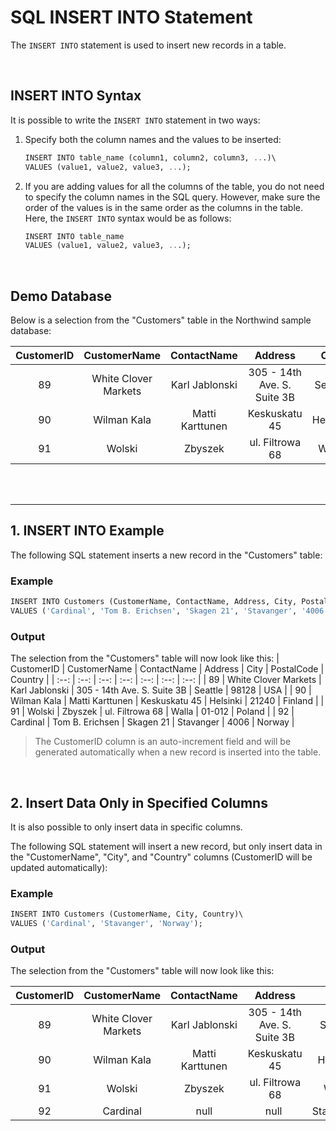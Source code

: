 # SQL INSERT INTO Statement
The `INSERT INTO` statement is used to insert new records in a table.

<br />

## INSERT INTO Syntax
It is possible to write the `INSERT INTO` statement in two ways:
1. Specify both the column names and the values to be inserted:
    ```sql
    INSERT INTO table_name (column1, column2, column3, ...)\
    VALUES (value1, value2, value3, ...);
    ```

2. If you are adding values for all the columns of the table, you do not need to specify the column names in the SQL query. However, make sure the order of the values is in the same order as the columns in the table. Here, the `INSERT INTO` syntax would be as follows:
    ```sql
    INSERT INTO table_name
    VALUES (value1, value2, value3, ...);
    ```
<br />

## Demo Database
Below is a selection from the "Customers" table in the Northwind sample database:

| CustomerID | CustomerName | ContactName | Address | City | PostalCode | Country |
| :--: | :--: | :--: | :--: | :--: | :--: | :--: |
| 89 | White Clover Markets | Karl Jablonski | 305 - 14th Ave. S. Suite 3B | Seattle | 98128 | USA |
| 90 | Wilman Kala | Matti Karttunen | Keskuskatu 45 | Helsinki | 21240 | Finland |
| 91 | Wolski | Zbyszek | ul. Filtrowa 68 | Walla | 01-012 | Poland |

<br /><br />
<hr>

## 1. INSERT INTO Example
The following SQL statement inserts a new record in the "Customers" table:

### Example
```sql
INSERT INTO Customers (CustomerName, ContactName, Address, City, PostalCode, Country)\
VALUES ('Cardinal', 'Tom B. Erichsen', 'Skagen 21', 'Stavanger', '4006', 'Norway');
```

### Output
The selection from the "Customers" table will now look like this:
| CustomerID | CustomerName | ContactName | Address | City | PostalCode | Country |
| :--: | :--: | :--: | :--: | :--: | :--: | :--: |
| 89 | White Clover Markets | Karl Jablonski | 305 - 14th Ave. S. Suite 3B | Seattle | 98128 | USA |
| 90 | Wilman Kala | Matti Karttunen | Keskuskatu 45 | Helsinki | 21240 | Finland |
| 91 | Wolski | Zbyszek | ul. Filtrowa 68 | Walla | 01-012 | Poland |
| 92 | Cardinal | Tom B. Erichsen | Skagen 21 | Stavanger | 4006 | Norway |

> The CustomerID column is an auto-increment field and will be generated automatically when a new record is inserted into the table.

<br />

## 2. Insert Data Only in Specified Columns
It is also possible to only insert data in specific columns.

The following SQL statement will insert a new record, but only insert data in the "CustomerName", "City", and "Country" columns (CustomerID will be updated automatically):
### Example
```sql
INSERT INTO Customers (CustomerName, City, Country)\
VALUES ('Cardinal', 'Stavanger', 'Norway');
```

### Output
The selection from the "Customers" table will now look like this:

| CustomerID | CustomerName | ContactName | Address | City | PostalCode | Country |
| :--: | :--: | :--: | :--: | :--: | :--: | :--: |
| 89 | White Clover Markets | Karl Jablonski | 305 - 14th Ave. S. Suite 3B | Seattle | 98128 | USA |
| 90 | Wilman Kala | Matti Karttunen | Keskuskatu 45 | Helsinki | 21240 | Finland |
| 91 | Wolski | Zbyszek | ul. Filtrowa 68 | Walla | 01-012 | Poland |
| 92 | Cardinal | null | null  | Stavanger | null | Norway |
